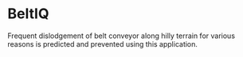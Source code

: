 # BeltIQ
Frequent dislodgement of belt conveyor along hilly terrain for various reasons is predicted and prevented using this application.
